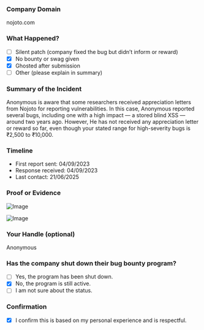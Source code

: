 ### Company Domain

nojoto.com

### What Happened?

- [ ] Silent patch (company fixed the bug but didn’t inform or reward)
- [x] No bounty or swag given
- [x] Ghosted after submission
- [ ] Other (please explain in summary)

### Summary of the Incident

Anonymous is aware that some researchers received appreciation letters from Nojoto for reporting vulnerabilities. In this case, Anonymous reported several bugs, including one with a high impact — a stored blind XSS — around two years ago. However, He has not received any appreciation letter or reward so far, even though your stated range for high-severity bugs is ₹2,500 to ₹10,000.

### Timeline

- First report sent: 04/09/2023
- Response received: 04/09/2023
- Last contact: 21/06/2025

### Proof or Evidence

![Image](https://github.com/user-attachments/assets/238323dd-464f-4f93-991b-05cbcf6a6385)

![Image](https://github.com/user-attachments/assets/da1a827c-92b0-48c9-858e-94ab3be7d3e4)

### Your Handle (optional)

Anonymous

### Has the company shut down their bug bounty program?

- [ ] Yes, the program has been shut down.
- [x] No, the program is still active.
- [ ] I am not sure about the status.

### Confirmation

- [x] I confirm this is based on my personal experience and is respectful.
